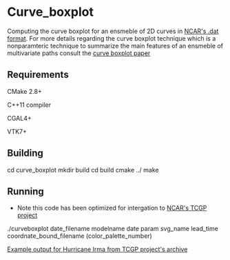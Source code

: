# Curve_boxplot

Computing the curve boxplot for an ensmeble of 2D curves in [NCAR's .dat format](http://hurricanes.ral.ucar.edu/repository/). For more details regarding the curve boxplot technique which is a nonparamteric technique to summarize the main features of an ensmeble of multivariate paths consult the [curve boxplot paper](http://www.cs.miami.edu/home/mirzargar/papers/curve_boxplot.pdf)

## Requirements
CMake 2.8+

C++11 compiler

CGAL4+

VTK7+

## Building
cd curve_boxplot
mkdir build
cd build
cmake ../
make

## Running
* Note this code has been optimized for intergation to [NCAR's TCGP project](http://hurricanes.ral.ucar.edu/)

./curveboxplot date_filename modelname date param svg_name lead_time coordnate_bound_filename (color_palette_number)

[Example output for Hurricane Irma from TCGP project's archive](http://hurricanes.ral.ucar.edu/realtime/plots/northatlantic/2017/al112017/eps_track_gefs_boxplot_late/aal11_2017090318_eps_track_gefs_boxplot_late.png)
